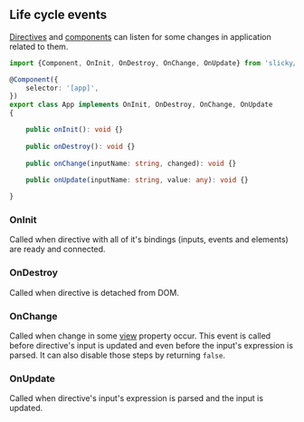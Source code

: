 ## Life cycle events

[Directives](./directives.md) and [components](./components.md) can listen for 
some changes in application related to them.

```ts
import {Component, OnInit, OnDestroy, OnChange, OnUpdate} from 'slicky/core';

@Component({
	selector: '[app]',
})
export class App implements OnInit, OnDestroy, OnChange, OnUpdate
{

	public onInit(): void {}
	
	public onDestroy(): void {}
	
	public onChange(inputName: string, changed): void {}
	
	public onUpdate(inputName: string, value: any): void {}

}
```

### OnInit

Called when directive with all of it's bindings (inputs, events and elements) 
are ready and connected.

### OnDestroy

Called when directive is detached from DOM.

### OnChange

Called when change in some [view](./view.md) property occur. This event is 
called before directive's input is updated and even before the input's 
expression is parsed. It can also disable those steps by returning `false`.
  
### OnUpdate

Called when directive's input's expression is parsed and the input is updated.
